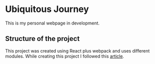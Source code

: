 # Ubiquitous Journey

This is my personal webpage in development.

## Structure of the project

This project was created using React plus webpack and uses different modules. While
creating this project I followed this [article](https://www.toptal.com/react/webpack-react-tutorial-pt-1).
